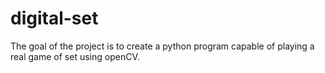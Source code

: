 # digital-set
The goal of the project is to create a python program capable of playing a real game of set using openCV.
